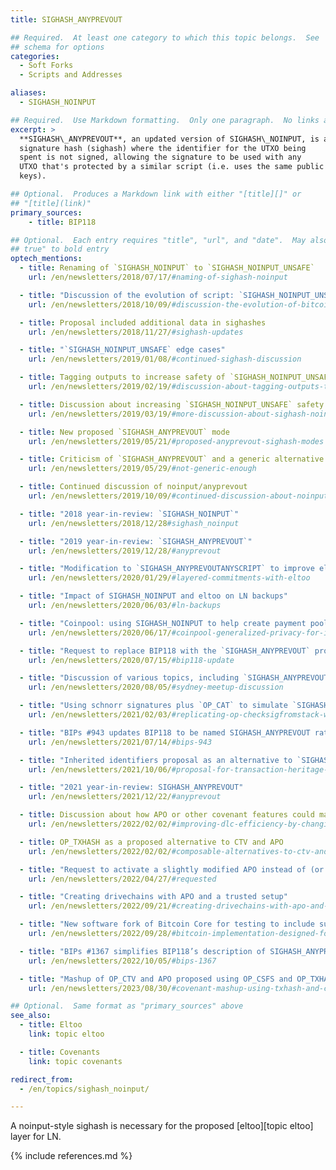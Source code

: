 ```yaml
---
title: SIGHASH_ANYPREVOUT

## Required.  At least one category to which this topic belongs.  See
## schema for options
categories:
  - Soft Forks
  - Scripts and Addresses

aliases:
  - SIGHASH_NOINPUT

## Required.  Use Markdown formatting.  Only one paragraph.  No links allowed.
excerpt: >
  **SIGHASH\_ANYPREVOUT**, an updated version of SIGHASH\_NOINPUT, is a proposal for a
  signature hash (sighash) where the identifier for the UTXO being
  spent is not signed, allowing the signature to be used with any
  UTXO that's protected by a similar script (i.e. uses the same public
  keys).

## Optional.  Produces a Markdown link with either "[title][]" or
## "[title](link)"
primary_sources:
    - title: BIP118

## Optional.  Each entry requires "title", "url", and "date".  May also use "feature:
## true" to bold entry
optech_mentions:
  - title: Renaming of `SIGHASH_NOINPUT` to `SIGHASH_NOINPUT_UNSAFE`
    url: /en/newsletters/2018/07/17/#naming-of-sighash-noinput

  - title: "Discussion of the evolution of script: `SIGHASH_NOINPUT_UNSAFE`"
    url: /en/newsletters/2018/10/09/#discussion-the-evolution-of-bitcoin-script

  - title: Proposal included additional data in sighashes
    url: /en/newsletters/2018/11/27/#sighash-updates

  - title: "`SIGHASH_NOINPUT_UNSAFE` edge cases"
    url: /en/newsletters/2019/01/08/#continued-sighash-discussion

  - title: Tagging outputs to increase safety of `SIGHASH_NOINPUT_UNSAFE`
    url: /en/newsletters/2019/02/19/#discussion-about-tagging-outputs-to-enable-restricted-features-on-spending

  - title: Discussion about increasing `SIGHASH_NOINPUT_UNSAFE` safety
    url: /en/newsletters/2019/03/19/#more-discussion-about-sighash-noinput-unsafe

  - title: New proposed `SIGHASH_ANYPREVOUT` mode
    url: /en/newsletters/2019/05/21/#proposed-anyprevout-sighash-modes

  - title: Criticism of `SIGHASH_ANYPREVOUT` and a generic alternative
    url: /en/newsletters/2019/05/29/#not-generic-enough

  - title: Continued discussion of noinput/anyprevout
    url: /en/newsletters/2019/10/09/#continued-discussion-about-noinput-anyprevout

  - title: "2018 year-in-review: `SIGHASH_NOINPUT`"
    url: /en/newsletters/2018/12/28#sighash_noinput

  - title: "2019 year-in-review: `SIGHASH_ANYPREVOUT`"
    url: /en/newsletters/2019/12/28/#anyprevout

  - title: "Modification to `SIGHASH_ANYPREVOUTANYSCRIPT` to improve eltoo flexibility"
    url: /en/newsletters/2020/01/29/#layered-commitments-with-eltoo

  - title: "Impact of SIGHASH_NOINPUT and eltoo on LN backups"
    url: /en/newsletters/2020/06/03/#ln-backups

  - title: "Coinpool: using SIGHASH_NOINPUT to help create payment pools"
    url: /en/newsletters/2020/06/17/#coinpool-generalized-privacy-for-identifiable-onchain-protocols

  - title: "Request to replace BIP118 with the `SIGHASH_ANYPREVOUT` proposal"
    url: /en/newsletters/2020/07/15/#bip118-update

  - title: "Discussion of various topics, including `SIGHASH_ANYPREVOUT`"
    url: /en/newsletters/2020/08/05/#sydney-meetup-discussion

  - title: "Using schnorr signatures plus `OP_CAT` to simulate `SIGHASH_ANYPREVOUT`"
    url: /en/newsletters/2021/02/03/#replicating-op-checksigfromstack-with-bip340-and-op-cat

  - title: "BIPs #943 updates BIP118 to be named SIGHASH_ANYPREVOUT rather than SIGHASH_NOINPUT"
    url: /en/newsletters/2021/07/14/#bips-943

  - title: "Inherited identifiers proposal as an alternative to `SIGHASH_ANYPREVOUT`"
    url: /en/newsletters/2021/10/06/#proposal-for-transaction-heritage-identifiers

  - title: "2021 year-in-review: SIGHASH_ANYPREVOUT"
    url: /en/newsletters/2021/12/22/#anyprevout

  - title: Discussion about how APO or other covenant features could make DLCs much more efficient
    url: /en/newsletters/2022/02/02/#improving-dlc-efficiency-by-changing-script

  - title: OP_TXHASH as a proposed alternative to CTV and APO
    url: /en/newsletters/2022/02/02/#composable-alternatives-to-ctv-and-apo

  - title: "Request to activate a slightly modified APO instead of (or before) CTV"
    url: /en/newsletters/2022/04/27/#requested

  - title: "Creating drivechains with APO and a trusted setup"
    url: /en/newsletters/2022/09/21/#creating-drivechains-with-apo-and-a-trusted-setup

  - title: "New software fork of Bitcoin Core for testing to include support for APO"
    url: /en/newsletters/2022/09/28/#bitcoin-implementation-designed-for-testing-soft-forks-on-signet

  - title: "BIPs #1367 simplifies BIP118’s description of SIGHASH_ANYPREVOUT"
    url: /en/newsletters/2022/10/05/#bips-1367

  - title: "Mashup of OP_CTV and APO proposed using OP_CSFS and OP_TXHASH"
    url: /en/newsletters/2023/08/30/#covenant-mashup-using-txhash-and-csfs

## Optional.  Same format as "primary_sources" above
see_also:
  - title: Eltoo
    link: topic eltoo

  - title: Covenants
    link: topic covenants

redirect_from:
  - /en/topics/sighash_noinput/

---
```

A noinput-style sighash is necessary for the proposed [eltoo][topic eltoo]
layer for LN.

{% include references.md %}
